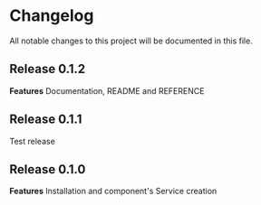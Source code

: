 # Changelog

All notable changes to this project will be documented in this file.

## Release 0.1.2

**Features**
    Documentation, README and REFERENCE

## Release 0.1.1

Test release

## Release 0.1.0

**Features**
    Installation and component's Service creation

